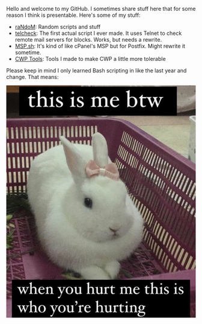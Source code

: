 Hello and welcome to my GitHub. I sometimes share stuff here that for some reason I think is presentable. Here's some of my stuff:

* [raNdoM](https://github.com/tchbnl/random): Random scripts and stuff
* [telcheck](https://github.com/tchbnl/telcheck): The first actual script I ever made. It uses Telnet to check remote mail servers for blocks. Works, but needs a rewrite.
* [MSP.sh](https://github.com/tchbnl/MSP.sh): It's kind of like cPanel's MSP but for Postfix. Might rewrite it sometime.
* [CWP Tools](https://github.com/tchbnl/cwptools): Tools I made to make CWP a little more tolerable

Please keep in mind I only learned Bash scripting in like the last year and change. That means:

![Bunny](bunn.png)
